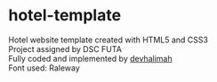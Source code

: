 # hotel-template


Hotel website template created with HTML5 and CSS3<br>
Project assigned by DSC FUTA<br>
Fully coded and implemented by <a href="https://github.com/devhalimah">devhalimah</a><br>
Font used: Raleway
